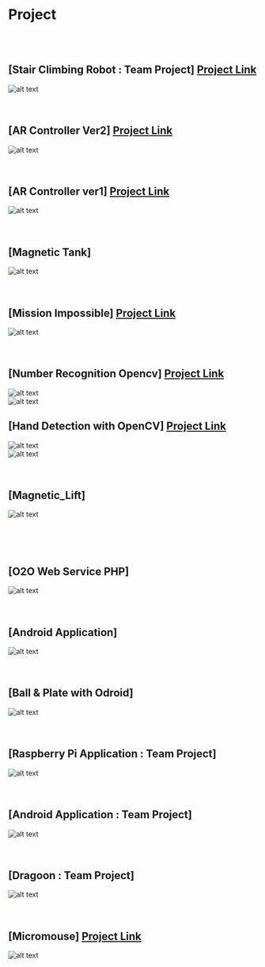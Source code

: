 # Project
<br><br>
## [Stair Climbing Robot : Team Project] [Project Link](./Stair_Climbing_Robot)
![alt text](images/gif2.gif)
<br><br><br>

## [AR Controller Ver2] [Project Link](./AR_Controller_Ver2)
![alt text](images/gif6.gif)
<br><br><br>


## [AR Controller ver1] [Project Link](./AR_Controller_Ver1)
![alt text](images/gif7.gif)
<br><br><br>

## [Magnetic Tank]
![alt text](images/gif3.gif)
<br><br><br>

## [Mission Impossible] [Project Link](./Mission_Impossible_Ghost_Protocol)
![alt text](images/gif4.gif)
<br><br><br>

## [Number Recognition Opencv] [Project Link](./Number_Recognition_OpenCV)
![alt text](images/gif5.gif)
<br>
![alt text](images/img1.PNG)
<br>


## [Hand Detection with OpenCV] [Project Link](./Hand_Detection_with_OpenCV&Magnetic_Lift)
![alt text](images/gif8.gif)
<br>
![alt text](images/img10.PNG)
<br><br><br>



## [Magnetic_Lift]
![alt text](images/gif9.gif)

<br><br><br>





## [O2O Web Service PHP]
![alt text](images/img18.PNG)
<br><br><br>


## [Android Application]
![alt text](images/img17.PNG)
<br><br><br>
## [Ball & Plate with Odroid]
![alt text](images/img16.PNG)
<br><br><br>

## [Raspberry Pi Application : Team Project]
![alt text](images/img15.PNG)
<br><br><br>

## [Android Application : Team Project]
![alt text](images/img14.PNG)
<br><br><br>

## [Dragoon : Team Project]
![alt text](images/img12.PNG)
<br><br><br>

## [Micromouse]  [Project Link](./Micromouse)
![alt text](images/img7.PNG)
<br><br><br>

